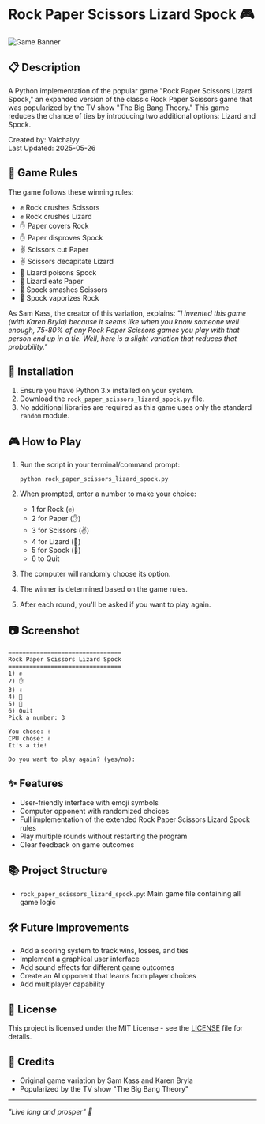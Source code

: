 # Rock Paper Scissors Lizard Spock 🎮

![Game Banner](https://www.google.com/url?sa=i&url=https%3A%2F%2Fgetyarn.io%2Fyarn-clip%2F5ff85e26-22cb-4847-a2e4-e5a5913658a5&psig=AOvVaw3-3Z6nJAMSngMTbG4lcomv&ust=1748340396814000&source=images&cd=vfe&opi=89978449&ved=0CBMQjRxqFwoTCOiG_tjxwI0DFQAAAAAdAAAAABAe)

## 📋 Description

A Python implementation of the popular game "Rock Paper Scissors Lizard Spock," an expanded version of the classic Rock Paper Scissors game that was popularized by the TV show "The Big Bang Theory." This game reduces the chance of ties by introducing two additional options: Lizard and Spock.

Created by: Vaichalyy  
Last Updated: 2025-05-26

## 🎯 Game Rules

The game follows these winning rules:

- ✊ Rock crushes Scissors
- ✊ Rock crushes Lizard
- ✋ Paper covers Rock
- ✋ Paper disproves Spock
- ✌️ Scissors cut Paper
- ✌️ Scissors decapitate Lizard
- 🦎 Lizard poisons Spock
- 🦎 Lizard eats Paper
- 🖖 Spock smashes Scissors
- 🖖 Spock vaporizes Rock

As Sam Kass, the creator of this variation, explains: *"I invented this game (with Karen Bryla) because it seems like when you know someone well enough, 75-80% of any Rock Paper Scissors games you play with that person end up in a tie. Well, here is a slight variation that reduces that probability."*

## 🚀 Installation

1. Ensure you have Python 3.x installed on your system.
2. Download the `rock_paper_scissors_lizard_spock.py` file.
3. No additional libraries are required as this game uses only the standard `random` module.

## 🎮 How to Play

1. Run the script in your terminal/command prompt:
   ```
   python rock_paper_scissors_lizard_spock.py
   ```

2. When prompted, enter a number to make your choice:
   - 1 for Rock (✊)
   - 2 for Paper (✋)
   - 3 for Scissors (✌️)
   - 4 for Lizard (🦎)
   - 5 for Spock (🖖)
   - 6 to Quit

3. The computer will randomly choose its option.

4. The winner is determined based on the game rules.

5. After each round, you'll be asked if you want to play again.

## 📷 Screenshot

```
================================
Rock Paper Scissors Lizard Spock
================================
1) ✊
2) ✋
3) ✌️
4) 🦎
5) 🖖
6) Quit
Pick a number: 3

You chose: ✌️
CPU chose: ✌️
It's a tie!

Do you want to play again? (yes/no):
```

## ✨ Features

- User-friendly interface with emoji symbols
- Computer opponent with randomized choices
- Full implementation of the extended Rock Paper Scissors Lizard Spock rules
- Play multiple rounds without restarting the program
- Clear feedback on game outcomes

## 📚 Project Structure

- `rock_paper_scissors_lizard_spock.py`: Main game file containing all game logic

## 🛠️ Future Improvements

- Add a scoring system to track wins, losses, and ties
- Implement a graphical user interface
- Add sound effects for different game outcomes
- Create an AI opponent that learns from player choices
- Add multiplayer capability

## 📜 License

This project is licensed under the MIT License - see the [LICENSE](LICENSE) file for details.

## 🙏 Credits

- Original game variation by Sam Kass and Karen Bryla
- Popularized by the TV show "The Big Bang Theory"

---

*"Live long and prosper" 🖖*